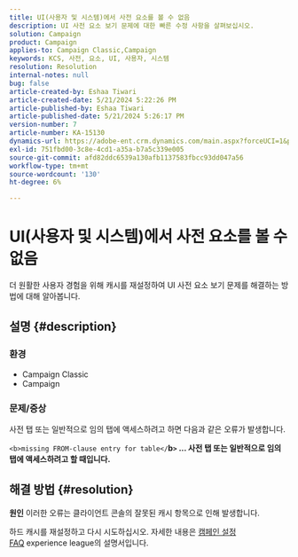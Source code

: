 ```yaml
---
title: UI(사용자 및 시스템)에서 사전 요소를 볼 수 없음
description: UI 사전 요소 보기 문제에 대한 빠른 수정 사항을 살펴보십시오.
solution: Campaign
product: Campaign
applies-to: Campaign Classic,Campaign
keywords: KCS, 사전, 요소, UI, 사용자, 시스템
resolution: Resolution
internal-notes: null
bug: false
article-created-by: Eshaa Tiwari
article-created-date: 5/21/2024 5:22:26 PM
article-published-by: Eshaa Tiwari
article-published-date: 5/21/2024 5:26:17 PM
version-number: 7
article-number: KA-15130
dynamics-url: https://adobe-ent.crm.dynamics.com/main.aspx?forceUCI=1&pagetype=entityrecord&etn=knowledgearticle&id=94aeecad-9617-ef11-9f8a-6045bd006793
exl-id: 751fbd00-3c8e-4cd1-a35a-b7a5c339e005
source-git-commit: afd82ddc6539a130afb1137583fbcc93dd047a56
workflow-type: tm+mt
source-wordcount: '130'
ht-degree: 6%

---
```


# UI(사용자 및 시스템)에서 사전 요소를 볼 수 없음


더 원활한 사용자 경험을 위해 캐시를 재설정하여 UI 사전 요소 보기 문제를 해결하는 방법에 대해 알아봅니다.

## 설명 {#description}


### <b>환경</b>

- Campaign Classic
- Campaign


### <b>문제/증상</b>

사전 탭 또는 일반적으로 임의 탭에 액세스하려고 하면 다음과 같은 오류가 발생합니다.

`<b>missing FROM-clause entry for table</`<b>b`>` ... 사전 탭 또는 일반적으로 임의 탭에 액세스하려고 할 때입니다.</b>


## 해결 방법 {#resolution}





<b>원인</b>
이러한 오류는 클라이언트 콘솔의 잘못된 캐시 항목으로 인해 발생합니다.



하드 캐시를 재설정하고 다시 시도하십시오. 자세한 내용은 [캠페인 설정 FAQ](https://experienceleague.adobe.com/docs/campaign-classic/using/getting-started/starting-with-adobe-campaign/faq/faq-campaign-config.html?lang=en) experience league의 설명서입니다.


<br>
